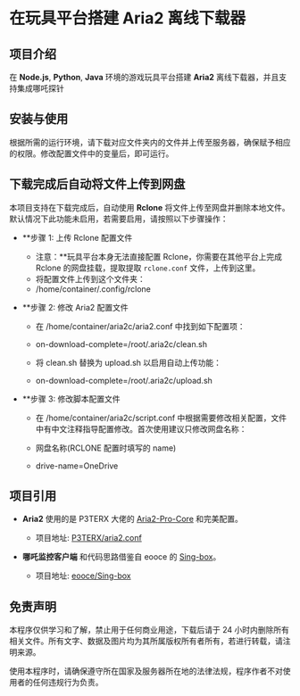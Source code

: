 # 在玩具平台搭建 Aria2 离线下载器

## 项目介绍

在 **Node.js**, **Python**, **Java** 环境的游戏玩具平台搭建 **Aria2** 离线下载器，并且支持集成哪吒探针

## 安装与使用

根据所需的运行环境，请下载对应文件夹内的文件并上传至服务器，确保赋予相应的权限。修改配置文件中的变量后，即可运行。

## 下载完成后自动将文件上传到网盘

本项目支持在下载完成后，自动使用 **Rclone** 将文件上传至网盘并删除本地文件。默认情况下此功能未启用，若需要启用，请按照以下步骤操作：

- **步骤 1: 上传 Rclone 配置文件
  - 注意：**玩具平台本身无法直接配置 Rclone，你需要在其他平台上完成 Rclone 的网盘挂载，提取提取 `rclone.conf` 文件，上传到这里。
  - 将配置文件上传到这个文件夹：
  - /home/container/.config/rclone


- **步骤 2: 修改 Aria2 配置文件
  - 在 /home/container/aria2c/aria2.conf 中找到如下配置项：
  - on-download-complete=/root/.aria2c/clean.sh

   - 将 clean.sh 替换为 upload.sh 以启用自动上传功能：
   - on-download-complete=/root/.aria2c/upload.sh

- **步骤 3: 修改脚本配置文件
   - 在 /home/container/aria2c/script.conf 中根据需要修改相关配置，文件中有中文注释指导配置修改。首次使用建议只修改网盘名称：

   - 网盘名称(RCLONE 配置时填写的 name)
   - drive-name=OneDrive


## 项目引用
- **Aria2** 使用的是 P3TERX 大佬的 [Aria2-Pro-Core](https://github.com/P3TERX/Aria2-Pro-Core) 和完美配置。
  - 项目地址: [P3TERX/aria2.conf](https://github.com/P3TERX/aria2.conf)
  
- **哪吒监控客户端** 和代码思路借鉴自 eooce 的 [Sing-box](https://github.com/eooce/Sing-box)。
  - 项目地址: [eooce/Sing-box](https://github.com/eooce/Sing-box)



## 免责声明

本程序仅供学习和了解，禁止用于任何商业用途，下载后请于 24 小时内删除所有相关文件。所有文字、数据及图片均为其所属版权所有者所有，若进行转载，请注明来源。

使用本程序时，请确保遵守所在国家及服务器所在地的法律法规，程序作者不对使用者的任何违规行为负责。
